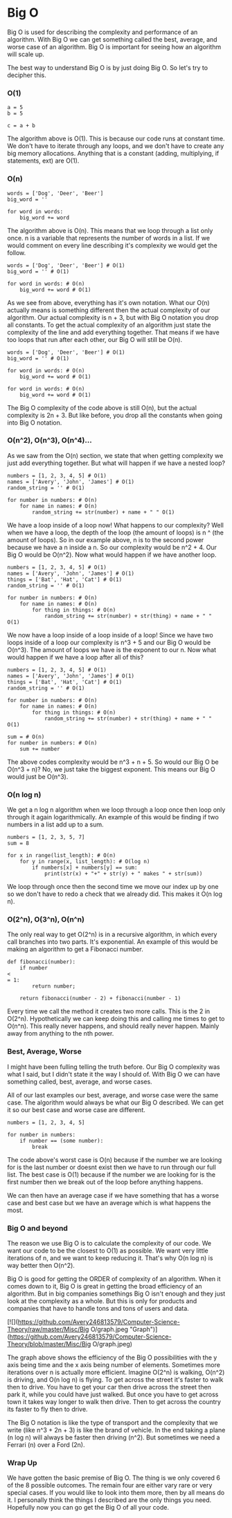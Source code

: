 # Big O

Big O is used for describing the complexity and performance of an algorithm. With Big O we can get something called the best, average, and worse case of an algorithm. Big O is important for seeing how an algorithm will scale up.

The best way to understand Big O is by just doing Big O. So let's try to decipher this.  

### O\(1\)

```
a = 5
b = 5

c = a + b
```

The algorithm above is O\(1\). This is because our code runs at constant time. We don't have to iterate through any loops, and we don't have to create any big memory allocations. Anything that is a constant \(adding, multiplying, if statements, ext\) are O\(1\).

### O\(n\)

```
words = ['Dog', 'Deer', 'Beer']
big_word = ''

for word in words:
    big_word += word
```

The algorithm above is O\(n\). This means that we loop through a list only once. n is a variable that represents the number of words in a list. If we would comment on every line describing it's complexity we would get the follow.

```
words = ['Dog', 'Deer', 'Beer'] # O(1)
big_word = '' # O(1)

for word in words: # O(n)
    big_word += word # O(1)
```

As we see from above, everything has it's own notation. What our O\(n\) actually means is something different then the actual complexity of our algorithm. Our actual complexity is n + 3, but with Big O notation you drop all constants. To get the actual complexity of an algorithm just state the complexity of the line and add everything together. That means if we have too loops that run after each other, our Big O will still be O\(n\).

```
words = ['Dog', 'Deer', 'Beer'] # O(1)
big_word = '' # O(1)

for word in words: # O(n)
    big_word += word # O(1)

for word in words: # O(n)
    big_word += word # O(1)
```

The Big O complexity of the code above is still O\(n\), but the actual complexity is 2n + 3. But like before, you drop all the constants when going into Big O notation.

### O\(n^2\), O\(n^3\), O\(n^4\)...

As we saw from the O\(n\) section, we state that when getting complexity we just add everything together. But what will happen if we have a nested loop?

```
numbers = [1, 2, 3, 4, 5] # O(1)
names = ['Avery', 'John', 'James'] # O(1)
random_string = '' # O(1)

for number in numbers: # O(n)
    for name in names: # O(n)
        random_string += str(number) + name + " " O(1)
```

We have a loop inside of a loop now! What happens to our complexity? Well when we have a loop, the depth of the loop \(the amount of loops\) is n ^ \(the amount of loops\). So in our example above, n is to the second power because we have a n inside a n. So our complexity would be n^2 + 4. Our Big O would be O\(n^2\). Now what would happen if we have another loop.

```
numbers = [1, 2, 3, 4, 5] # O(1)
names = ['Avery', 'John', 'James'] # O(1)
things = ['Bat', 'Hat', 'Cat'] # O(1)
random_string = '' # O(1)

for number in numbers: # O(n)
    for name in names: # O(n)
        for thing in things: # O(n)
            random_string += str(number) + str(thing) + name + " " O(1)
```

We now have a loop inside of a loop inside of a loop! Since we have two loops inside of a loop our complexity is n^3 + 5 and our Big O would be O\(n^3\). The amount of loops we have is the exponent to our n. Now what would happen if we have a loop after all of this?

```
numbers = [1, 2, 3, 4, 5] # O(1)
names = ['Avery', 'John', 'James'] # O(1)
things = ['Bat', 'Hat', 'Cat'] # O(1)
random_string = '' # O(1)

for number in numbers: # O(n)
    for name in names: # O(n)
        for thing in things: # O(n)
            random_string += str(number) + str(thing) + name + " " O(1)

sum = # O(n)
for number in numbers: # O(n)
    sum += number
```

The above codes complexity would be n^3 + n + 5. So would our Big O be O\(n^3 + n\)? No, we just take the biggest exponent. This means our Big O would just be O\(n^3\).

### O\(n log n\)

We get a n log n algorithm when we loop through a loop once then loop only through it again logarithmically. An example of this would be finding if two numbers in a list add up to a sum.

```
numbers = [1, 2, 3, 5, 7]
sum = 8

for x in range(list_length): # O(n)
    for y in range(x, list_length): # O(log n)
        if numbers[x] + numbers[y] == sum:
            print(str(x) + "+" + str(y) + " makes " + str(sum))
```

We loop through once then the second time we move our index up by one so we don't have to redo a check that we already did. This makes it O\(n log n\).

### O\(2^n\), O\(3^n\), O\(n^n\)

The only real way to get O\(2^n\) is in a recursive algorithm, in which every call branches into two parts. It's exponential. An example of this would be making an algorithm to get a Fibonacci number.

```
def fibonacci(number):
    if number 
<
= 1:
        return number;

    return fibonacci(number - 2) + fibonacci(number - 1)
```

Every time we call the method it creates two more calls. This is the 2 in O\(2^n\). Hypothetically we can keep doing this and calling me times to get to O\(n^n\). This really never happens, and should really never happen. Mainly away from anything to the nth power.

### Best, Average, Worse

I might have been fulling telling the truth before. Our Big O complexity was what I said, but I didn't state it the way I should of. With Big O we can have something called, best, average, and worse cases.

All of our last examples our best, average, and worse case were the same case. The algorithm would always be what our Big O described. We can get it so our best case and worse case are different.

```
numbers = [1, 2, 3, 4, 5]

for number in numbers:
    if number == (some number):
        break
```

The code above's worst case is O\(n\) because if the number we are looking for is the last number or doesnt exist then we have to run through our full list. The best case is O\(1\) because if the number we are looking for is the first number then we break out of the loop before anything happens.

We can then have an average case if we have something that has a worse case and best case but we have an average which is what happens the most.

### Big O and beyond

The reason we use Big O is to calculate the complexity of our code. We want our code to be the closest to O\(1\) as possible. We want very little iterations of n, and we want to keep reducing it. That's why O\(n log n\) is way better then O\(n^2\).

Big O is good for getting the ORDER of complexity of an algorithm. When it comes down to it, Big O is great in getting the broad efficiency of an algorithm. But in big companies somethings Big O isn't enough and they just look at the complexity as a whole. But this is only for products and companies that have to handle tons and tons of users and data.

[![](https://github.com/Avery246813579/Computer-Science-Theory/raw/master/Misc/Big O/graph.jpeg "Graph")](https://github.com/Avery246813579/Computer-Science-Theory/blob/master/Misc/Big O/graph.jpeg)

The graph above shows the efficiency of the Big O possibilities with the y axis being time and the x axis being number of elements. Sometimes more iterations over n is actually more efficient. Imagine O\(2^n\) is walking, O\(n^2\) is driving, and O\(n log n\) is flying. To get across the street it's faster to walk then to drive. You have to get your car then drive across the street then park it, while you could have just walked. But once you have to get across town it takes way longer to walk then drive. Then to get across the country its faster to fly then to drive.

The Big O notation is like the type of transport and the complexity that we write \(like n^3 + 2n + 3\) is like the brand of vehicle. In the end taking a plane \(n log n\) will always be faster then driving \(n^2\). But sometimes we need a Ferrari \(n\) over a Ford \(2n\).

### Wrap Up

We have gotten the basic premise of Big O. The thing is we only covered 6 of the 8 possible outcomes. The remain four are either vary rare or very special cases. If you would like to look into them more, then by all means do it. I personally think the things I described are the only things you need. Hopefully now you can go get the Big O of all your code.

